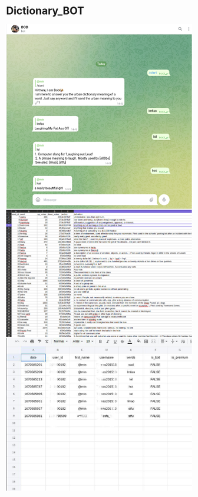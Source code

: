 # Dictionary_BOT
![Screenshot](pic/bob.png)
![Screenshot](pic/urban.png)
![Screenshot](pic/datas.jpeg)

